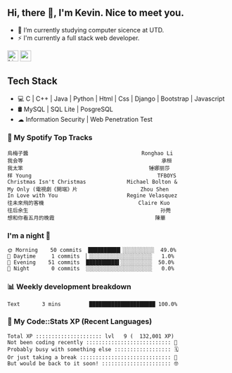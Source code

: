## Hi, there 👋, I'm Kevin. Nice to meet you.

- 🌱 I’m currently studying computer sicence at UTD.
- ⚡ I'm currently a full stack web developer.

<a href="https://www.linkedin.com/in/kevin12686/"><img alt="LinkedIn" src="https://img.shields.io/badge/linkedin%20-%230077B5.svg?&style=for-the-badge&logo=linkedin&logoColor=white" height=25></a>
<a href="https://www.instagram.com/kevin12686/"><img src="https://img.shields.io/badge/instagram-3f729b?&style=for-the-badge&logo=instagram&logoColor=white" height=25></a>

## Tech Stack

* 💻 C | C++ | Java | Python | Html | Css | Django | Bootstrap | Javascript
* 🛢️ MySQL | SQL Lite | PosgreSQL
* ☁ Information Security | Web Penetration Test

### 🎵 My Spotify Top Tracks

<!-- spotify start -->

```text
烏梅子醬                                    Ronghao Li
我会等                                            承桓
我太笨                                        锤娜丽莎
样 Young                                        TFBOYS
Christmas Isn't Christmas             Michael Bolton &
My Only (電視劇《開端》片                    Zhou Shen
In Love with You                      Regine Velasquez
往未來飛的客機                              Claire Kuo
往后余生                                          孙莞
想和你看五月的晚霞                                陳華
```

<!-- spotify end -->

### I'm a night 🦉

<!-- early_bird start -->

```text
🌞 Morning    50 commits  ██████████▎░░░░░░░░░░  49.0%
🌆 Daytime     1 commits  ▏░░░░░░░░░░░░░░░░░░░░   1.0%
🌃 Evening    51 commits  ██████████▌░░░░░░░░░░  50.0%
🌙 Night       0 commits  ░░░░░░░░░░░░░░░░░░░░░   0.0%
```

<!-- early_bird end -->

### 📊 Weekly development breakdown

<!-- code_time start -->

```text
Text       3 mins         █████████████████████ 100.0%
```

<!-- code_time end -->

### 🧰 My Code::Stats XP (Recent Languages)

<!-- codestats start -->

```text
Total XP ::::::::::::::::::::: lvl   9 (  132,001 XP) 
Not been coding recently ::::::::::::::::::::::::::: 🙈
Probably busy with something else :::::::::::::::::: 🗓
Or just taking a break ::::::::::::::::::::::::::::: 🌴
But would be back to it soon! :::::::::::::::::::::: 🤓
```

<!-- codestats end -->
